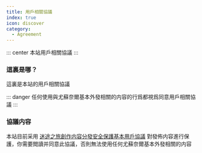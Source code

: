 ```yaml
---
title: 用戶相關協議
index: true
icon: discover
category:
  - Agreement
---
```


::: center
本站用戶相關協議
:::

### 這裏是哪？

這裏是本站的用戶相關協議

::: danger
任何使用與尤蘇奈爾基本外發相關的内容的行爲都視爲同意用戶相關協議
:::

### 協議内容
本站目前采用 [迷途之旅創作内容分發安全保護基本用戶協議](./mitu/encrypt/basicagreement/) 對發佈内容進行保護，你需要閲讀并同意此協議，否則無法使用任何尤蘇奈爾基本外發相關的内容